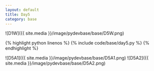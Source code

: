 ```yaml
---
layout: default
title: Day5
category: base
---
```


![D1W]({{ site.media }}/image/pydevbase/base/D5W.png)

{% highlight python linenos %}
{% include code/base/day5.py %}
{% endhighlight %}

![D5A1]({{ site.media }}/image/pydevbase/base/D5A1.png)
![D5A2]({{ site.media }}/image/pydevbase/base/D5A2.png)
